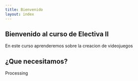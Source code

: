 ```yaml
---
title: Bienvenido
layout: index
---
```


## Bienvenido al curso de Electiva II

En este curso aprenderemos sobre la creacion de videojuegos

## ¿Que necesitamos?

Processing
